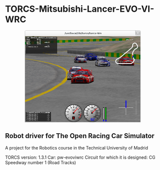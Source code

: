 TORCS-Mitsubishi-Lancer-EVO-VI-WRC
==================================


<p align="center">
  <img src="Sources/TorcsSimulator.png" alt="TorcsSimulator" height="300px" />
</p>

Robot driver for The Open Racing Car Simulator
-----------------------------------------------

A project for the Robotics course in the Technical University of Madrid

TORCS version: 1.3.1
Car: pw-evoviwrc
Circuit for which it is designed: CG Speedway number 1 (Road Tracks)

